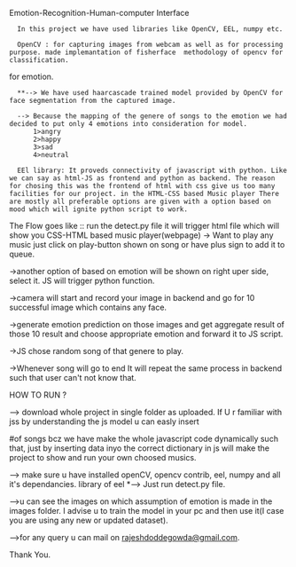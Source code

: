 Emotion-Recognition-Human-computer Interface

      In this project we have used libraries like OpenCV, EEL, numpy etc.

      OpenCV : for capturing images from webcam as well as for processing purpose. made implemantation of fisherface  methodology of opencv for classification.

 for emotion.
      
      **--> We have used haarcascade trained model provided by OpenCV for face segmentation from the captured image.

      --> Because the mapping of the genere of songs to the emotion we had decided to put only 4 emotions into consideration for model.
      	  1>angry
      	  2>happy
      	  3>sad
      	  4>neutral

      EEl library: It proveds connectivity of javascript with python. Like we can say as html-JS as frontend and python as backend. The reason for chosing this was the frontend of html with css give us too many facilities for our project. in the HTML-CSS based Music player There are mostly all preferable options are given with a option based on mood which will ignite python script to work.

The Flow goes like :: run the detect.py file it will trigger html file which will show you CSS-HTML based music player(webpage) -> Want to play any music just click on play-button shown on song or have plus sign to add it to queue.

->another option of based on emotion will be shown on right uper side, select it. JS will trigger python function.

->camera will start and record your image in backend and go for 10 successful image which contains any face.

->generate emotion prediction on those images and get aggregate result of those 10 result and choose appropriate emotion and forward it to JS script.

->JS chose random song of that genere to play.

->Whenever song will go to end It will repeat the same process in backend such that user can't not know that.

HOW TO RUN ?

--> download whole project in single folder as uploaded. If U r familiar with jss by understanding the js model u can easly insert

#of songs bcz we have make the whole javascript code dynamically such that, just by inserting data inyo the correct dictionary in js will make the project to show and run your own choosed musics.

--> make sure u have installed openCV, opencv contrib, eel, numpy and all it's dependancies.
library of eel 
*--> Just run detect.py file.

-->u can see the images on which assumption of emotion is made in the images folder.
   I advise u to train the model in your pc and then use it(I case you are using any new or updated dataset).
   
-->for any query u can mail on rajeshdoddegowda@gmail.com.


Thank You.

